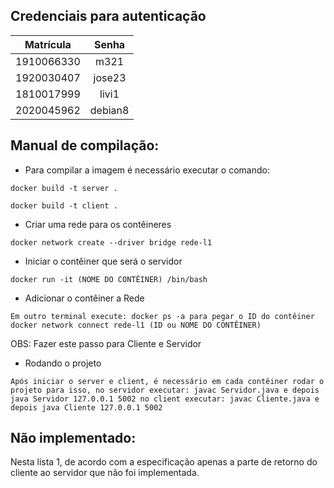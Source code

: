 

## Credenciais para autenticação
| Matrícula  |   Senha   | 
| :--------: | :-------: |
| 1910066330 |    m321   |
| 1920030407 |   jose23  |
| 1810017999 |   livi1   |
| 2020045962 |  debian8  |

## Manual de compilação:
- Para compilar a imagem é necessário executar o comando:

` docker build -t server . `

` docker build -t client . `

- Criar uma rede para os contêineres

` docker network create --driver bridge rede-l1 `

- Iniciar o contêiner que será o servidor

` docker run -it (NOME DO CONTÊINER) /bin/bash `

- Adicionar o contêiner a Rede

` Em outro terminal execute: docker ps -a para pegar o ID do contêiner
  docker network connect rede-l1 (ID ou NOME DO CONTÊINER) `
  
OBS: Fazer este passo para Cliente e Servidor 

- Rodando o projeto

` Após iniciar o server e client, é necessário em cada contêiner rodar o projeto para isso,
  no servidor executar: javac Servidor.java e depois java Servidor 127.0.0.1 5002
 no client executar: javac Cliente.java e depois java Cliente 127.0.0.1 5002 `


## Não implementado:
Nesta lista 1, de acordo com a especificação apenas a parte de retorno do cliente ao servidor que não foi implementada. 



